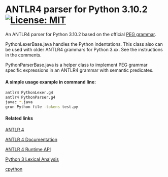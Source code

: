 # ANTLR4 parser for Python 3.10.2 &nbsp; [![License: MIT](https://img.shields.io/badge/License-MIT-yellow.svg)](https://opensource.org/licenses/MIT)

An ANTLR4 parser for Python 3.10.2 based on the official [PEG grammar](https://docs.python.org/3.10/reference/grammar.html).

PythonLexerBase.java handles the Python indentations.
This class also can be used with older ANTLR4 grammars for Python 3.xx.
See the instructions in the comments.

PythonParserBase.java is a helper class to implement PEG grammar specific expressions in an ANTLR4 grammar with semantic predicates.


#### A simple usage example in command line:
```bash
antlr4 PythonLexer.g4
antlr4 PythonParser.g4
javac *.java
grun Python file -tokens test.py
```


#### Related links
[ANTLR 4](https://www.antlr.org/)

[ANTLR 4 Documentation](https://github.com/antlr/antlr4/tree/master/doc)

[ANTLR 4 Runtime API](https://www.antlr.org/api/Java/)

[Python 3 Lexical Analysis](https://docs.python.org/3/reference/lexical_analysis.html#lexical-analysis)

[cpython](https://github.com/python/cpython)
